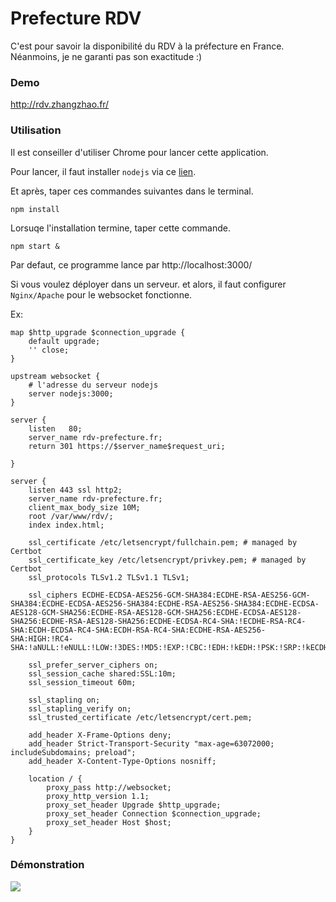 # Prefecture RDV
C'est pour savoir la disponibilité du RDV à la préfecture en France.
Néanmoins, je ne garanti pas son exactitude :)

### Demo
http://rdv.zhangzhao.fr/

### Utilisation
Il est conseiller d'utiliser Chrome pour lancer cette application.

Pour lancer, il faut installer `nodejs` via ce [lien](https://nodejs.org/fr/download/).

Et après, taper ces commandes suivantes dans le terminal.

```
npm install 
```

Lorsuqe l'installation termine, taper cette commande.
```
npm start &
```

Par defaut, ce programme lance par http://localhost:3000/

Si vous voulez déployer dans un serveur. et alors, il faut configurer `Nginx/Apache` pour le websocket fonctionne.

Ex:
```nginx
map $http_upgrade $connection_upgrade {
    default upgrade;
    '' close;
}

upstream websocket {
    # l'adresse du serveur nodejs
    server nodejs:3000;
}

server {
    listen   80;
    server_name rdv-prefecture.fr;
    return 301 https://$server_name$request_uri;

}

server {
    listen 443 ssl http2;
    server_name rdv-prefecture.fr;
    client_max_body_size 10M;
    root /var/www/rdv/;
    index index.html;
    
    ssl_certificate /etc/letsencrypt/fullchain.pem; # managed by Certbot
    ssl_certificate_key /etc/letsencrypt/privkey.pem; # managed by Certbot
    ssl_protocols TLSv1.2 TLSv1.1 TLSv1;

    ssl_ciphers ECDHE-ECDSA-AES256-GCM-SHA384:ECDHE-RSA-AES256-GCM-SHA384:ECDHE-ECDSA-AES256-SHA384:ECDHE-RSA-AES256-SHA384:ECDHE-ECDSA-AES128-GCM-SHA256:ECDHE-RSA-AES128-GCM-SHA256:ECDHE-ECDSA-AES128-SHA256:ECDHE-RSA-AES128-SHA256:ECDHE-ECDSA-RC4-SHA:!ECDHE-RSA-RC4-SHA:ECDH-ECDSA-RC4-SHA:ECDH-RSA-RC4-SHA:ECDHE-RSA-AES256-SHA:HIGH:!RC4-SHA:!aNULL:!eNULL:!LOW:!3DES:!MD5:!EXP:!CBC:!EDH:!kEDH:!PSK:!SRP:!kECDH;

    ssl_prefer_server_ciphers on;
    ssl_session_cache shared:SSL:10m;
    ssl_session_timeout 60m;

    ssl_stapling on;
    ssl_stapling_verify on;
    ssl_trusted_certificate /etc/letsencrypt/cert.pem; 

    add_header X-Frame-Options deny;
    add_header Strict-Transport-Security "max-age=63072000; includeSubdomains; preload";
    add_header X-Content-Type-Options nosniff;

    location / {
        proxy_pass http://websocket;
        proxy_http_version 1.1;
        proxy_set_header Upgrade $http_upgrade;
        proxy_set_header Connection $connection_upgrade;
        proxy_set_header Host $host;
    }
}

```
### Démonstration

<img src="https://imgur.com/OaU1e2G.png"/>

